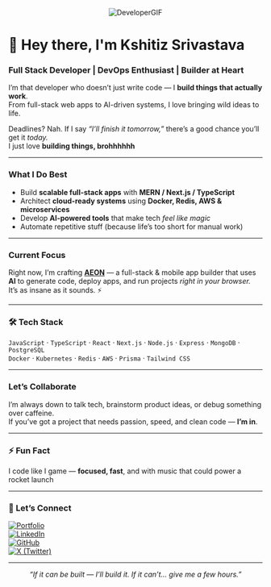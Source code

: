 <p align="center">
  <img src="https://github.com/user-attachments/assets/d047917f-5863-4cc6-b9f5-1ad69f4be3ef" alt="DeveloperGIF" />
</p>

# 👋 Hey there, I'm **Kshitiz Srivastava**

### Full Stack Developer | DevOps Enthusiast | Builder at Heart  

I’m that developer who doesn’t just write code — I **build things that actually work**.  
From full-stack web apps to AI-driven systems, I love bringing wild ideas to life.  

Deadlines? Nah. If I say *“I’ll finish it tomorrow,”* there’s a good chance you’ll get it *today.*  
I just love **building things, brohhhhhh** 

---

### What I Do Best
-  Build **scalable full-stack apps** with **MERN / Next.js / TypeScript**  
-  Architect **cloud-ready systems** using **Docker, Redis, AWS & microservices**  
-  Develop **AI-powered tools** that make tech *feel like magic*  
-  Automate repetitive stuff (because life’s too short for manual work)  

---

### Current Focus
Right now, I’m crafting **[AEON](#)** — a full-stack & mobile app builder that uses **AI** to generate code, deploy apps, and run projects *right in your browser.*  
It’s as insane as it sounds. ⚡  

---

### 🛠️ Tech Stack
`JavaScript` · `TypeScript` · `React` · `Next.js` · `Node.js` · `Express` · `MongoDB` · `PostgreSQL`  
`Docker` · `Kubernetes` · `Redis` · `AWS` · `Prisma` · `Tailwind CSS`  

---

### Let’s Collaborate
I’m always down to talk tech, brainstorm product ideas, or debug something over caffeine.  
If you’ve got a project that needs passion, speed, and clean code — **I’m in**. 

---

### ⚡ Fun Fact
I code like I game — **focused, fast**, and with music that could power a rocket launch 

---

### 🔗 Let’s Connect  

[![Portfolio](https://img.shields.io/badge/🌐_Portfolio-000?style=for-the-badge)](https://kshitiz-portfolio-psi.vercel.app/)  
[![LinkedIn](https://img.shields.io/badge/LinkedIn-0A66C2?logo=linkedin&logoColor=white&style=for-the-badge)](https://www.linkedin.com/in/kshitiz-prakash-srivastava-a9b797256/)  
[![GitHub](https://img.shields.io/badge/GitHub-181717?logo=github&logoColor=white&style=for-the-badge)](https://github.com/StackSamuraiK)  
[![X (Twitter)](https://img.shields.io/badge/X-000000?logo=x&logoColor=white&style=for-the-badge)](https://x.com/KshitizSri07)  

---

<p align="center"><i>“If it can be built — I’ll build it. If it can’t… give me a few hours.”</i></p>
